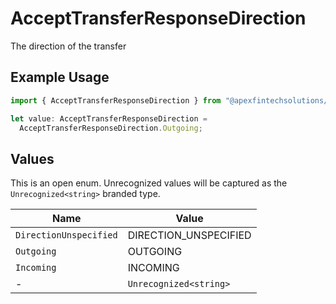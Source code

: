 # AcceptTransferResponseDirection

The direction of the transfer

## Example Usage

```typescript
import { AcceptTransferResponseDirection } from "@apexfintechsolutions/ascend-sdk/models/components";

let value: AcceptTransferResponseDirection =
  AcceptTransferResponseDirection.Outgoing;
```

## Values

This is an open enum. Unrecognized values will be captured as the `Unrecognized<string>` branded type.

| Name                   | Value                  |
| ---------------------- | ---------------------- |
| `DirectionUnspecified` | DIRECTION_UNSPECIFIED  |
| `Outgoing`             | OUTGOING               |
| `Incoming`             | INCOMING               |
| -                      | `Unrecognized<string>` |